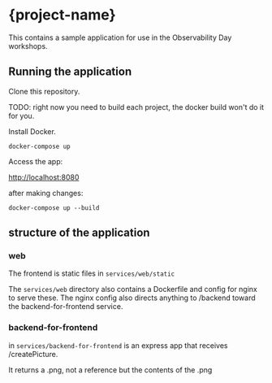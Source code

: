 
# {project-name}

This contains a sample application for use in the Observability Day workshops.

## Running the application

Clone this repository.

TODO: right now you need to build each project, the docker build won't do it for you.

Install Docker.

`docker-compose up`

Access the app:

[http://localhost:8080]()

after making changes:

`docker-compose up --build`

## structure of the application

### web

The frontend is static files in `services/web/static`

The `services/web` directory also contains a Dockerfile and config for nginx to serve these. The nginx config also directs anything to /backend toward the backend-for-frontend service.

### backend-for-frontend

in `services/backend-for-frontend` is an express app that receives /createPicture.

It returns a .png, not a reference but the contents of the .png

